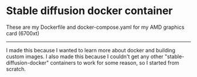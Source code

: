 # Stable diffusion docker container
These are my Dockerfile and docker-compose.yaml for my AMD graphics card (6700xt)

------------------

I made this because I wanted to learn more about docker and building custom images. I also made this because I couldn't get any other "stable-diffusion-docker" containers to work for some reason, so I started from scratch.
